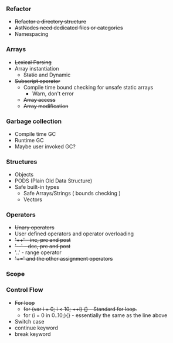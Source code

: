### Refactor
  - ~~Refactor a directory structure~~
  - ~~AstNodes need dedicated files or categories~~
  - Namespacing

### Arrays
  - ~~Lexical Parsing~~
  - Array instantiation 
    + ~~Static~~ and Dynamic
  - ~~Subscript operator~~
    + Compile time bound checking for unsafe static arrays
        - Warn, don't error
    + ~~Array access~~
    + ~~Array modification~~

### Garbage collection
  - Compile time GC
  - Runtime GC
  - Maybe user invoked GC?

### Structures
  - Objects
  - PODS (Plain Old Data Structure)
  - Safe built-in types
    + Safe Arrays/Strings ( bounds checking )
    + Vectors

### Operators
  - ~~Unary operators~~
  - User defined operators and operator overloading
  - ~~'++' - inc, pre and post~~
  - ~~'--' - dec, pre and post~~
  - '..' - range operator
  - ~~'+=' and the other assignment operators~~

### ~~Scope~~

### Control Flow
  - ~~For loop~~
    + ~~for (var i = 0; i < 10; ++i) {}   - Standard for loop.~~
    + for (i = 0 in 0..10;){}  - essentially the same as the line above
  - Switch case
  - continue keyword
  - break keyword
  
